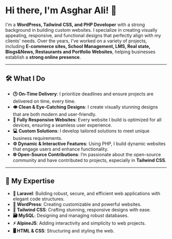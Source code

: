 # Hi there, I'm Asghar Ali! 👋

I'm a **WordPress, Tailwind CSS, and PHP Developer** with a strong background in building custom websites. I specialize in creating visually appealing, responsive, and functional designs that perfectly align with my clients' needs. Over the years, I've worked on a variety of projects, including **E-commerce sites, School Management, LMS, Real state, Blogs&News, Restaurants and Portfolio Websites**, helping businesses establish a **strong online presence**.

---

## 🛠️ **What I Do**

- **🕒 On-Time Delivery**: I prioritize deadlines and ensure projects are delivered on time, every time.
- **👁️ Clean & Eye-Catching Designs**: I create visually stunning designs that are both modern and user-friendly.
- **📱 Fully Responsive Websites**: Every website I build is optimized for all devices, ensuring a seamless user experience.
- **💻 Custom Solutions**: I develop tailored solutions to meet unique business requirements.
- **⚙️ Dynamic & Interactive Features**: Using PHP, I build dynamic websites that engage users and enhance functionality.
- **🌐 Open-Source Contributions**: I’m passionate about the open-source community and have contributed to projects, especially in **Tailwind CSS**.

---

## 🚀 **My Expertise**

- **🚀 Laravel**: Building robust, secure, and efficient web applications with elegant code structures.
- **📝 WordPress**: Creating customizable and powerful websites.
- **🎨 Tailwind CSS**: Crafting stunning, responsive designs with ease.
- **🗃️ MySQL**: Designing and managing robust databases.
- **⚡ AlpineJS**: Adding interactivity and simplicity to web projects.
- **🖥️ HTML & CSS**: Structuring and styling the web.

